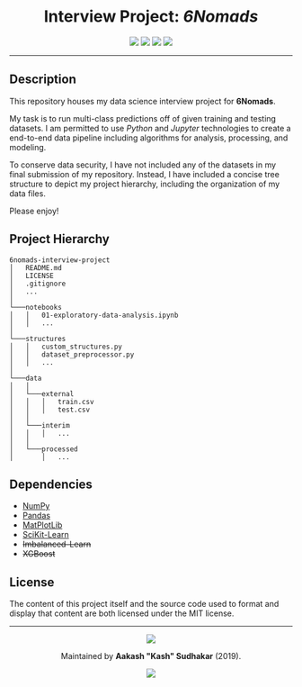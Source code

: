 <h1 align="center">Interview Project: <i>6Nomads</i></h1>
<p align="center">
<a href="/LICENSE"><img src="https://img.shields.io/badge/license-MIT-blue.svg"/></a>
<a href="https://docs.python.org/3/index.html"><img src="https://img.shields.io/badge/python-3.6-blue.svg"/></a>
<a href=""><img src="https://img.shields.io/github/last-commit/AakashSudhakar/6nomads-interview-project.svg?style=flat"/></a>
<a href=""><img src="https://img.shields.io/github/repo-size/AakashSudhakar/6nomads-interview-project.svg?style=flat"/></a>
</p>

---

## Description

This repository houses my data science interview project for **6Nomads**. 

My task is to run multi-class predictions off of given training and testing datasets. I am permitted to use _Python_ and _Jupyter_ technologies to create a end-to-end data pipeline including algorithms for analysis, processing, and modeling.

To conserve data security, I have not included any of the datasets in my final submission of my repository. Instead, I have included a concise tree structure to depict my project hierarchy, including the organization of my data files. 

Please enjoy!

## Project Hierarchy

```
6nomads-interview-project
│   README.md
│   LICENSE
│   .gitignore
│   ...
│
└───notebooks
│   │   01-exploratory-data-analysis.ipynb
│   │   ...
│   
└───structures
│   │   custom_structures.py
│   │   dataset_preprocessor.py
│   │   ...
│   
└───data
│   │
│   └───external
│   │   │   train.csv
│   │   │   test.csv
│   │
│   └───interim
│   │   │   ...
│   │
│   └───processed
│       │   ...
```

## Dependencies

* [NumPy](https://github.com/numpy/numpy)
* [Pandas](https://github.com/pandas-dev/pandas)
* [MatPlotLib](https://github.com/matplotlib/matplotlib)
* [SciKit-Learn](https://github.com/scikit-learn/scikit-learn)
* ~~Imbalanced-Learn~~
* ~~XGBoost~~

## License

The content of this project itself and the source code used to format and display that content are both licensed under the MIT license.

---

<p align="center">
    <a href="https://github.com/naereen/"><img src="http://ForTheBadge.com/images/badges/built-with-love.svg"/></a>
</p>

<p align="center">Maintained by <strong>Aakash "Kash" Sudhakar</strong> (2019).
</p>

<p align="center">
<a href="https://linkedin.com/in/aakashsudhakar/"><img src="https://img.shields.io/badge/Ask%20me-anything-1abc9c.svg"/>
</p>